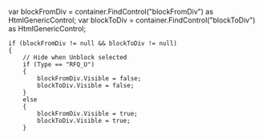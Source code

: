 var blockFromDiv = container.FindControl("blockFromDiv") as HtmlGenericControl;
    var blockToDiv = container.FindControl("blockToDiv") as HtmlGenericControl;

    if (blockFromDiv != null && blockToDiv != null)
    {
        // Hide when Unblock selected
        if (Type == "RFQ_U")
        {
            blockFromDiv.Visible = false;
            blockToDiv.Visible = false;
        }
        else
        {
            blockFromDiv.Visible = true;
            blockToDiv.Visible = true;
        }
